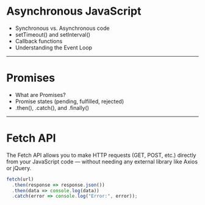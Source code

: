 # Asynchronous JavaScript 

- Synchronous vs. Asynchronous code
- setTimeout() and setInterval()
- Callback functions
- Understanding the Event Loop


---

# Promises

- What are Promises?
- Promise states (pending, fulfilled, rejected)
- .then(), .catch(), and .finally()

---

# Fetch API

The Fetch API allows you to make HTTP requests (GET, POST, etc.) directly from your JavaScript code — without needing any external library like Axios or jQuery.

```js
fetch(url)
  .then(response => response.json())
  .then(data => console.log(data))
  .catch(error => console.log("Error:", error));
```
